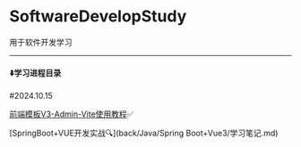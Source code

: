 # SoftwareDevelopStudy
用于软件开发学习

------

#### ⬇️学习进程目录

#2024.10.15

[前端模板V3-Admin-Vite使用教程](https://github.com/SunYiGui/SoftwareDevelopStudy/blob/main/front/Vue3/%E6%A8%A1%E6%9D%BF/V3%20Admin%20Vite/V3%20Admin%20Vite%E6%95%99%E7%A8%8B.md)✅

[SpringBoot+VUE开发实战🔍](back/Java/Spring Boot+Vue3/学习笔记.md)



